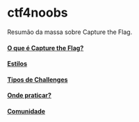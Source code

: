 # ctf4noobs
Resumão da massa sobre Capture the Flag. 


#### [O que é Capture the Flag?](https://github.com/wh0isdxk/ctf4noobs/blob/master/1-WTF.md#o-que-é-capture-the-flag)

#### [Estilos](https://github.com/wh0isdxk/ctf4noobs/blob/master/1-WTF.md#estilos)

#### [Tipos de Challenges](https://github.com/wh0isdxk/ctf4noobs/blob/master/1-WTF.md#tipos-de-challenges)

#### [Onde praticar?](https://github.com/wh0isdxk/ctf4noobs/blob/master/1-WTF.md#onde-praticar)

#### [Comunidade](https://github.com/wh0isdxk/ctf4noobs/blob/master/1-WTF.md#onde-encontrar)
